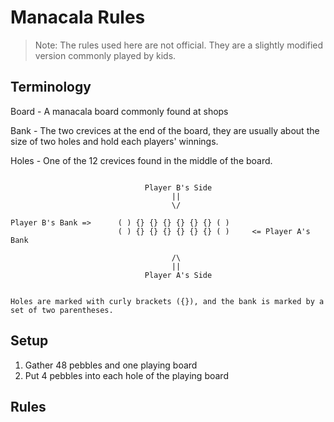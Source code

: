 # Manacala Rules

> Note: The rules used here are not official. They are a slightly modified version commonly played by kids.


## Terminology

Board - A manacala board commonly found at shops

Bank - The two crevices at the end of the board, they are usually about the size of two holes and hold each players' winnings.

Holes - One of the 12 crevices found in the middle of the board.

```

                              Player B's Side
                                    ||
                                    \/

Player B's Bank =>      ( ) {} {} {} {} {} {} ( )
                        ( ) {} {} {} {} {} {} ( )     <= Player A's Bank

                                    /\
                                    ||
                              Player A's Side


Holes are marked with curly brackets ({}), and the bank is marked by a set of two parentheses.
```

## Setup

1. Gather 48 pebbles and one playing board
2. Put 4 pebbles into each hole of the playing board

## Rules

